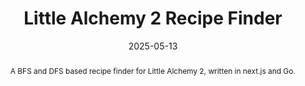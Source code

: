 ---
title:          "Little Alchemy 2 Recipe Finder"
date:           2025-05-13
selected:       false
abstract: >-
  A BFS and DFS based recipe finder for Little Alchemy 2, written in next.js and Go.
cover:          /assets/images/covers/image.png
links:
  FE Code: https://github.com/Sanesasaha/TUBES2_FE_LetUsCook
  BE Code: https://github.com/Sanesasaha/TUBES2_BE_LetUsCook
---